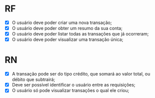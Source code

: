 # RF

- [x] O usuário deve poder criar uma nova transação;
- [x] O usuário deve poder obter um resumo da sua conta;
- [x] O usuário deve poder listar todas as transações que já ocorreram;
- [x] O usuário deve poder visualizar uma transação única;

# RN

- [x] A transação pode ser do tipo crédito, que somará ao valor total, ou débito que subtrairá;
- [x] Deve ser possível identificar o usuário entre as requisições;
- [x] O usuário só pode visualizar transações o qual ele criou;
